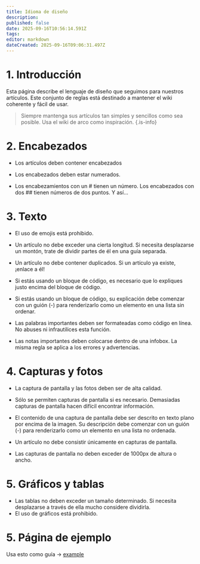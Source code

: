 ```yaml
---
title: Idioma de diseño
description:
published: false
date: 2025-09-16T10:56:14.591Z
tags:
editor: markdown
dateCreated: 2025-09-16T09:06:31.497Z
---
```


# 1. Introducción

Esta página describe el lenguaje de diseño que seguimos para nuestros artículos. Este conjunto de reglas está destinado a mantener el wiki coherente y fácil de usar.

> Siempre mantenga sus artículos tan simples y sencillos como sea posible. Usa el wiki de arco como inspiración.
> {.is-info}

# 2. Encabezados

- Los artículos deben contener encabezados

- Los encabezados deben estar numerados.

- Los encabezamientos con un # tienen un número. Los encabezados con dos ## tienen números de dos puntos. Y así...

# 3. Texto

- El uso de emojis está prohibido.

- Un artículo no debe exceder una cierta longitud. Si necesita desplazarse un montón, trate de dividir partes de él en una guía separada.

- Un artículo no debe contener duplicados. Si un artículo ya existe, ¡enlace a él!

- Si estás usando un bloque de código, es necesario que lo expliques justo encima del bloque de código.

- Si estás usando un bloque de código, su explicación debe comenzar con un guión (-) para renderizarlo como un elemento en una lista sin ordenar.

- Las palabras importantes deben ser formateadas como código en línea. No abuses ni infrautilices esta función.

- Las notas importantes deben colocarse dentro de una infobox. La misma regla se aplica a los errores y advertencias.

# 4. Capturas y fotos

- La captura de pantalla y las fotos deben ser de alta calidad.

- Sólo se permiten capturas de pantalla si es necesario. Demasiadas capturas de pantalla hacen difícil encontrar información.

- El contenido de una captura de pantalla debe ser descrito en texto plano por encima de la imagen. Su descripción debe comenzar con un guión (-) para renderizarlo como un elemento en una lista no ordenada.

- Un artículo no debe consistir únicamente en capturas de pantalla.

- Las capturas de pantalla no deben exceder de 1000px de altura o ancho.

# 5. Gráficos y tablas

- Las tablas no deben exceder un tamaño determinado. Si necesita desplazarse a través de ella mucho considere dividirla.
- El uso de gráficos está prohibido.

# 5. Página de ejemplo

Usa esto como guía -> [example](/en/internal-bred-stuff/design-language/example)